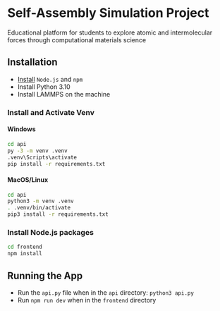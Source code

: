 # Self-Assembly Simulation Project
Educational platform for students to explore atomic and intermolecular forces through computational materials science

## Installation

- [Install](https://docs.npmjs.com/downloading-and-installing-node-js-and-npm) `Node.js` and `npm`
- Install Python 3.10
- Install LAMMPS on the machine

### Install and Activate Venv

#### Windows
```bash
cd api
py -3 -m venv .venv
.venv\Scripts\activate
pip install -r requirements.txt
```

#### MacOS/Linux
```bash
cd api
python3 -m venv .venv
. .venv/bin/activate
pip3 install -r requirements.txt
```

### Install Node.js packages
```bash
cd frontend
npm install
```

## Running the App
- Run the `api.py` file when in the `api` directory: `python3 api.py`
- Run `npm run dev` when in the `frontend` directory

